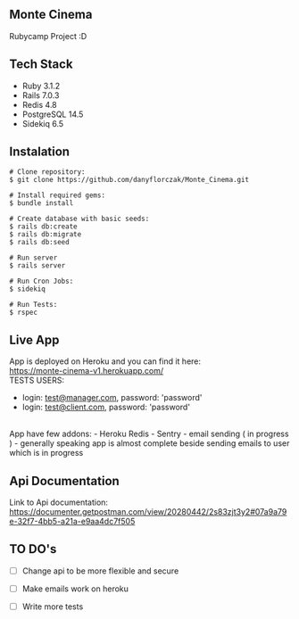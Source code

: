 ## Monte Cinema
Rubycamp Project :D

## Tech Stack

- Ruby 3.1.2
- Rails 7.0.3
- Redis 4.8
- PostgreSQL 14.5
- Sidekiq 6.5

## Instalation

```
# Clone repository:
$ git clone https://github.com/danyflorczak/Monte_Cinema.git

# Install required gems:
$ bundle install

# Create database with basic seeds:
$ rails db:create
$ rails db:migrate
$ rails db:seed

# Run server
$ rails server

# Run Cron Jobs:
$ sidekiq 

# Run Tests:
$ rspec
```
## Live App 
App is deployed on Heroku and you can find it here: </br>
https://monte-cinema-v1.herokuapp.com/ </br>
TESTS USERS: </br>
- login: test@manager.com, password: 'password'
- login: test@client.com, password: 'password'
</br>
App have few addons:
- Heroku Redis
- Sentry
- email sending ( in progress )
- generally speaking app is almost complete beside sending emails to user which is in progress


## Api Documentation
Link to Api documentation: </br>
https://documenter.getpostman.com/view/20280442/2s83zjt3y2#07a9a79e-32f7-4bb5-a21a-e9aa4dc7f505

## TO DO's

- [ ] Change api to be more flexible and secure
- [ ] Make emails work on heroku
- [ ] Write more tests 

